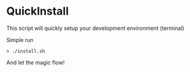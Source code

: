 # QuickInstall
This script will quickly setup your development environment (terminal)

Simple run
```
> ./install.sh
```

And let the magic flow!
